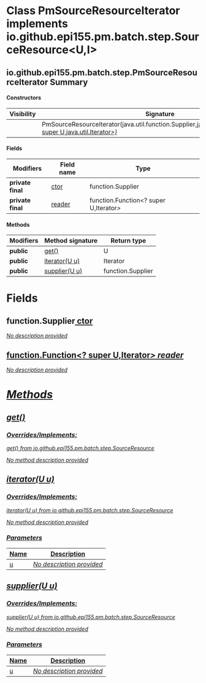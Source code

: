 Class PmSourceResourceIterator implements io.github.epi155.pm.batch.step.SourceResource<U,I>
============================================================================================


io.github.epi155.pm.batch.step.PmSourceResourceIterator Summary
-------
#### Constructors
| Visibility | Signature                                                                                                             |
| ---------- | --------------------------------------------------------------------------------------------------------------------- |
|            | PmSourceResourceIterator(java.util.function.Supplier<U>,java.util.function.Function<? super U,java.util.Iterator<I>>) |
#### Fields
| Modifiers         | Field name                                                            | Type                                     |
| ----------------- | --------------------------------------------------------------------- | ---------------------------------------- |
| **private final** | [ctor](#javautilfunctionsupplieru-ctor)                               | function.Supplier<U>                     |
| **private final** | [reader](#javautilfunctionfunction?-super-u-javautiliteratori-reader) | function.Function<? super U,Iterator<I>> |
#### Methods
| Modifiers  | Method signature              | Return type          |
| ---------- | ----------------------------- | -------------------- |
| **public** | [get()](#get)                 | U                    |
| **public** | [iterator(U u)](#iteratoru-u) | Iterator<I>          |
| **public** | [supplier(U u)](#supplieru-u) | function.Supplier<I> |

Fields
======
function.Supplier<U> ctor
-----------------------------------
*No description provided*


function.Function<? super U,Iterator<I>> reader
-------------------------------------------------------------------
*No description provided*


Methods
=======
get()
-----
### Overrides/Implements:
get() from io.github.epi155.pm.batch.step.SourceResource

*No method description provided*


iterator(U u)
-------------
### Overrides/Implements:
iterator(U u) from io.github.epi155.pm.batch.step.SourceResource

*No method description provided*

### Parameters

| Name | Description               |
| ---- | ------------------------- |
| u    | *No description provided* |

supplier(U u)
-------------
### Overrides/Implements:
supplier(U u) from io.github.epi155.pm.batch.step.SourceResource

*No method description provided*

### Parameters

| Name | Description               |
| ---- | ------------------------- |
| u    | *No description provided* |

